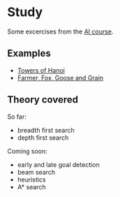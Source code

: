 # Study
Some excercises from the [AI course](https://puc.kuleuven.be/nl/opleiding/postgraduate_certificate_postgraduaat_artificial_intelligence_in_business_and_industry-4w6o7lx0bjl5dmr0).

## Examples
- [Towers of Hanoi](https://en.wikipedia.org/wiki/Tower_of_Hanoi)
- [Farmer, Fox, Goose and Grain](https://en.wikipedia.org/wiki/River_crossing_puzzle)

## Theory covered
So far:
- breadth first search
- depth first search

Coming soon:
- early and late goal detection
- beam search
- heuristics
- A* search
